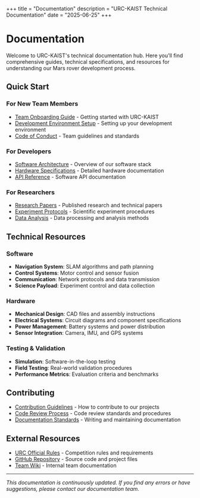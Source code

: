 +++
title = "Documentation"
description = "URC-KAIST Technical Documentation"
date = "2025-06-25"
+++

# Documentation

Welcome to URC-KAIST's technical documentation hub. Here you'll find comprehensive guides, technical specifications, and resources for understanding our Mars rover development process.

## Quick Start

### For New Team Members
- [Team Onboarding Guide](/docs/onboarding/) - Getting started with URC-KAIST
- [Development Environment Setup](/docs/setup/) - Setting up your development environment
- [Code of Conduct](/docs/code-of-conduct/) - Team guidelines and standards

### For Developers
- [Software Architecture](/docs/software/) - Overview of our software stack
- [Hardware Specifications](/docs/hardware/) - Detailed hardware documentation
- [API Reference](/docs/api/) - Software API documentation

### For Researchers
- [Research Papers](/docs/papers/) - Published research and technical papers
- [Experiment Protocols](/docs/experiments/) - Scientific experiment procedures
- [Data Analysis](/docs/analysis/) - Data processing and analysis methods

## Technical Resources

### Software
- **Navigation System**: SLAM algorithms and path planning
- **Control Systems**: Motor control and sensor fusion
- **Communication**: Network protocols and data transmission
- **Science Payload**: Experiment control and data collection

### Hardware
- **Mechanical Design**: CAD files and assembly instructions
- **Electrical Systems**: Circuit diagrams and component specifications
- **Power Management**: Battery systems and power distribution
- **Sensor Integration**: Camera, IMU, and GPS systems

### Testing & Validation
- **Simulation**: Software-in-the-loop testing
- **Field Testing**: Real-world validation procedures
- **Performance Metrics**: Evaluation criteria and benchmarks

## Contributing

- [Contribution Guidelines](/docs/contributing/) - How to contribute to our projects
- [Code Review Process](/docs/review/) - Code review standards and procedures
- [Documentation Standards](/docs/doc-standards/) - Writing and maintaining documentation

## External Resources

- [URC Official Rules](https://urc.marssociety.org/) - Competition rules and requirements
- [GitHub Repository](https://github.com/URC-kaist) - Source code and project files
- [Team Wiki](https://github.com/URC-kaist/wiki) - Internal team documentation

---

*This documentation is continuously updated. If you find any errors or have suggestions, please contact our documentation team.*
